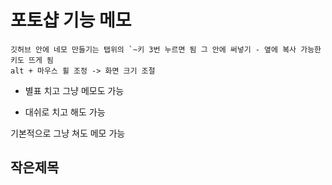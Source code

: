 # 포토샵 기능 메모

```
깃허브 안에 네모 만들기는 탭위의 `~키 3번 누르면 됨 그 안에 써넣기 - 옆에 복사 가능한 키도 뜨게 됨
alt + 마우스 휠 조정 -> 화면 크기 조절
```

* 별표 치고 그냥 메모도 가능
- 대쉬로 치고 해도 가능

기본적으로 그냥 쳐도 메모 가능

## 작은제목
